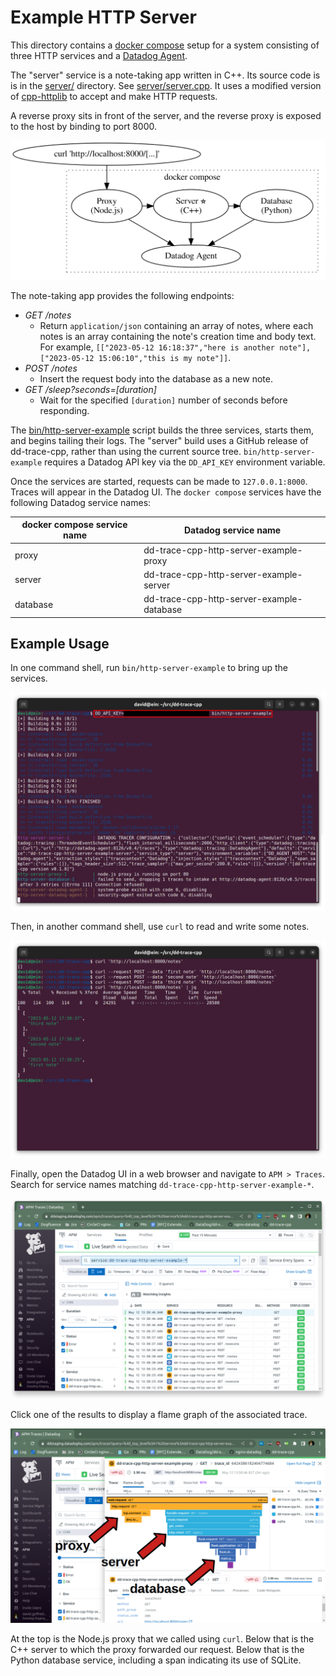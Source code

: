 Example HTTP Server
===================
This directory contains a [docker compose][1] setup for a system consisting of
three HTTP services and a [Datadog Agent][2].

The "server" service is a note-taking app written in C++. Its source code is is
in the [server/](server/) directory. See [server/server.cpp](server/server.cpp).
It uses a modified version of [cpp-httplib][3] to accept and make HTTP requests.

A reverse proxy sits in front of the server, and the reverse proxy is exposed to
the host by binding to port 8000.

![diagram of services](diagrams/services.svg)

The note-taking app provides the following endpoints:

- _GET /notes_
    - Return `application/json` containing an array of notes, where each notes
      is an array containing the note's creation time and body text.
      For example, `[["2023-05-12 16:18:37","here is another note"],["2023-05-12 15:06:10","this is my note"]]`.
- _POST /notes_
    - Insert the request body into the database as a new note.
- _GET /sleep?seconds=[duration]_
    - Wait for the specified `[duration]` number of seconds before responding.

The [bin/http-server-example](../../bin/http-server-example) script builds the
three services, starts them, and begins tailing their logs. The "server" build
uses a GitHub release of dd-trace-cpp, rather than using the current source
tree. `bin/http-server-example` requires a Datadog API key via the `DD_API_KEY`
environment variable.

Once the services are started, requests can be made to `127.0.0.1:8000`. Traces
will appear in the Datadog UI. The `docker compose` services have the following
Datadog service names:

| docker compose service name | Datadog service name |
| --------------------------- | -------------------- |
| proxy                       | dd-trace-cpp-http-server-example-proxy |
| server                      | dd-trace-cpp-http-server-example-server |
| database                    | dd-trace-cpp-http-server-example-database |

Example Usage
-------------
In one command shell, run `bin/http-server-example` to bring up the services.

![screenshot of command mentioned above](diagrams/docker-compose.png)

Then, in another command shell, use `curl` to read and write some notes.

![screenshot of curl being used](diagrams/curl.png)

Finally, open the Datadog UI in a web browser and navigate to `APM > Traces`.
Search for service names matching `dd-trace-cpp-http-server-example-*`.

![screenshot of search results](diagrams/traces.png)

Click one of the results to display a flame graph of the associated trace.

![screenshot of flame graph](diagrams/flame-graph.png)

At the top is the Node.js proxy that we called using `curl`. Below that is the
C++ server to which the proxy forwarded our request. Below that is the
Python database service, including a span indicating its use of SQLite.

[1]: https://docs.docker.com/compose/
[2]: https://docs.datadoghq.com/agent/
[3]: https://github.com/yhirose/cpp-httplib

